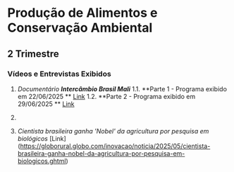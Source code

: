 # Produção de Alimentos e Conservação Ambiental

## 2 Trimestre

### Vídeos e Entrevistas Exibidos

1. *Documentário **Intercâmbio Brasil Mali***
1.1. **Parte 1 - Programa exibido em 22/06/2025 ** [Link](https://globoplay.globo.com/v/13716593/?s=15m40s)
1.2. **Parte 2 - Programa exibido em 29/06/2025 ** [Link](https://globoplay.globo.com/v/13718212/?s=32m38s)
2.

3. *Cientista brasileira ganha 'Nobel' da agricultura por pesquisa em biológicos* [Link] (https://globorural.globo.com/inovacao/noticia/2025/05/cientista-brasileira-ganha-nobel-da-agricultura-por-pesquisa-em-biologicos.ghtml)

